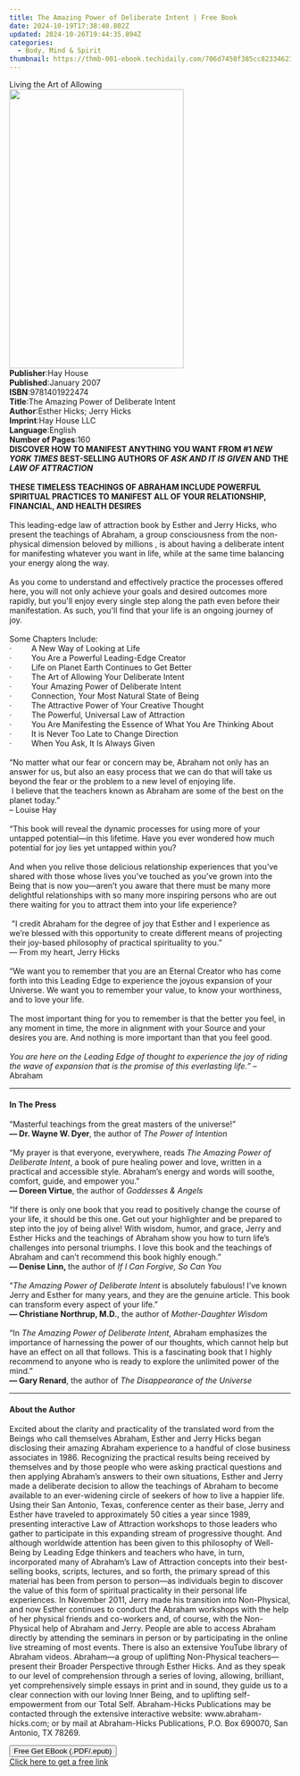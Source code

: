 ```yaml
---
title: The Amazing Power of Deliberate Intent | Free Book
date: 2024-10-19T17:38:40.802Z
updated: 2024-10-26T19:44:35.894Z
categories:
  - Body, Mind & Spirit
thumbnail: https://thmb-001-ebook.techidaily.com/706d7450f385cc823346233a898ef3cb040de8da509e0597b8d54e92589ae4c1.jpg
---
```

<main id="book-container">
  <div class="flex flex-col">
    <div class="book-brief flex-1 py-6 px-4 sm:p-6 md:py-10 md:px-8">
      <!-- brief-->
      <div class="book-brief-main">Living the Art of Allowing</div>
    </div>
    <div
      class="book-meta-info flex-1 grid gap-4 col-start-1 col-end-3 row-start-1 sm:mb-6 sm:grid-cols-4 lg:gap-6 lg:col-start-2 lg:row-end-6 lg:row-span-6 lg:mb-0"
    >
      <div
        class="book-meta-info-left place-content-center mt-4 p-4 text-sm leading-6 col-start-2 col-span-2 dark:text-slate-400"
      >
        <img
          class="w-full h-500 object-cover rounded-lg sm:h-255 sm:col-span-2 lg:col-span-full"
          src="https://img-001-ebook.techidaily.com/b35889fe858d56d8053165e5d429bfea56839fc6b716cced5206eec175bbf17f.jpg"
          alt=""
          width="312"
          height="500"
        />
      </div>
      <div
        class="book-meta-info-right mt-2 col-start-1 row-start-2 col-span-3 self-center"
      >
        <!-- meta data  -->
        <div class="flex flex-col px-4 md:px-8">
          <div class="flex-1">
            <strong>Publisher</strong>:<span class="px-2">Hay House</span>
          </div>
          <div class="flex-1">
            <strong>Published</strong>:<span class="px-2">January 2007</span>
          </div>
          <div class="flex-1">
            <strong>ISBN</strong>:<span class="px-2">9781401922474</span>
          </div>
          <div class="flex-1">
            <strong>Title</strong>:<span class="px-2"
              >The Amazing Power of Deliberate Intent</span
            >
          </div>
          <div class="flex-1">
            <strong>Author</strong>:<span class="px-2"
              >Esther Hicks; Jerry Hicks</span
            >
          </div>
          <div class="flex-1">
            <strong>Imprint</strong>:<span class="px-2">Hay House LLC</span>
          </div>
          <div class="flex-1">
            <strong>Language</strong>:<span class="px-2">English</span>
          </div>
          <div class="flex-1">
            <strong>Number of Pages</strong>:<span class="px-2">160</span>
          </div>
        </div>
      </div>
    </div>
    <div class="book-description flex-1 py-6 px-4 sm:p-6 md:py-10 md:px-8">
      <div class="book-description-main">
        <div accordion-content="" id="description">
          <b
            >DISCOVER HOW TO MANIFEST ANYTHING YOU WANT FROM #1
            <i>NEW YORK TIMES</i> BEST-SELLING AUTHORS OF
            <i>ASK AND IT IS GIVEN </i>AND THE <i>LAW OF ATTRACTION<br /></i></b
          ><br /><b
            >THESE TIMELESS TEACHINGS OF ABRAHAM INCLUDE POWERFUL SPIRITUAL
            PRACTICES TO MANIFEST ALL OF YOUR RELATIONSHIP, FINANCIAL, AND
            HEALTH DESIRES<br /><br /></b
          >This leading-edge law of attraction book by Esther and Jerry Hicks,
          who present the teachings of Abraham, a group consciousness from the
          non-physical dimension beloved by millions , is about having a
          deliberate intent for manifesting whatever you want in life, while at
          the same time balancing your energy along the way.<br /><br />As you
          come to understand and effectively practice the processes offered
          here, you will not only achieve your goals and desired outcomes more
          rapidly, but you'll enjoy every single step along the path even before
          their manifestation. As such, you'll find that your life is an ongoing
          journey of<br />joy.<br /><br />Some Chapters Include:<br />·&nbsp;&nbsp;&nbsp;&nbsp;&nbsp;&nbsp;&nbsp;&nbsp;
          A New Way of Looking at Life<br />·&nbsp;&nbsp;&nbsp;&nbsp;&nbsp;&nbsp;&nbsp;&nbsp;
          You Are a Powerful Leading-Edge Creator<br />·&nbsp;&nbsp;&nbsp;&nbsp;&nbsp;&nbsp;&nbsp;&nbsp;
          Life on Planet Earth Continues to Get Better<br />·&nbsp;&nbsp;&nbsp;&nbsp;&nbsp;&nbsp;&nbsp;&nbsp;
          The Art of Allowing Your Deliberate Intent<br />·&nbsp;&nbsp;&nbsp;&nbsp;&nbsp;&nbsp;&nbsp;&nbsp;
          Your Amazing Power of Deliberate Intent<br />·&nbsp;&nbsp;&nbsp;&nbsp;&nbsp;&nbsp;&nbsp;&nbsp;
          Connection, Your Most Natural State of Being<br />·&nbsp;&nbsp;&nbsp;&nbsp;&nbsp;&nbsp;&nbsp;&nbsp;
          The Attractive Power of Your Creative Thought<br />·&nbsp;&nbsp;&nbsp;&nbsp;&nbsp;&nbsp;&nbsp;&nbsp;
          The Powerful, Universal Law of Attraction<br />·&nbsp;&nbsp;&nbsp;&nbsp;&nbsp;&nbsp;&nbsp;&nbsp;
          You Are Manifesting the Essence of What You Are Thinking About<br />·&nbsp;&nbsp;&nbsp;&nbsp;&nbsp;&nbsp;&nbsp;&nbsp;
          It is Never Too Late to Change Direction<br />·&nbsp;&nbsp;&nbsp;&nbsp;&nbsp;&nbsp;&nbsp;&nbsp;
          When You Ask, It Is Always Given<br />&nbsp;<br />“No matter what our
          fear or concern may be, Abraham not only has an answer for us, but
          also an easy process that we can do that will take us beyond the fear
          or the problem to a new level of enjoying life.<br />&nbsp;I believe
          that the teachers known as Abraham are some of the best on the planet
          today.”<br />– Louise Hay<br /><br />“This book will reveal the
          dynamic processes for using more of your untapped potential—in this
          lifetime. Have you ever wondered how much potential for joy lies yet
          untapped within you?<br /><br />And when you relive those delicious
          relationship experiences that you’ve shared with those whose lives
          you’ve touched as you’ve grown into the Being that is now you—aren’t
          you aware that there must be many more delightful relationships with
          so many more inspiring persons who are out there waiting for you to
          attract them into your life experience?<br /><br />&nbsp;"I credit
          Abraham for the degree of joy that Esther and I experience as we’re
          blessed with this opportunity to create different means of projecting
          their joy-based philosophy of practical spirituality to you.”<br />—
          From my heart, Jerry Hicks<br /><br />“We want you to remember that
          you are an Eternal Creator who has come forth into this Leading Edge
          to experience the joyous expansion of your Universe. We want you to
          remember your value, to know your worthiness, and to love your
          life.<br /><br />The most important thing for you to remember is that
          the better you feel, in any moment in time, the more in alignment with
          your Source and your desires you are. And nothing is more important
          than that you feel good.<br /><i
            ><br />You are here on the Leading Edge of thought to experience the
            joy of riding the wave of expansion that is the promise of this
            everlasting life.” – </i
          >Abraham
        </div>
        <div class="accordion-fader"></div>
      </div>
    </div>
    <div class="book-excerpts flex-1 py-6 px-4 sm:p-6 md:py-10 md:px-8">
      <!-- excerpts-->
      <div class="book-excerpts-main">
        <hr />
        <h4 class="placeholder placeholder-heading">
          <span>In The Press</span>
        </h4>
        <p>
          “Masterful teachings from the great masters of the universe!”<br /><b
            >— Dr. Wayne W. Dyer</b
          >,&nbsp;the author of&nbsp;<i>The Power of Intention</i
          ><br /><br />“My prayer is that everyone, everywhere, reads&nbsp;<i
            >The Amazing Power of Deliberate Intent</i
          >, a book of pure healing power and love, written in a practical and
          accessible style. Abraham’s energy and words will soothe, comfort,
          guide, and empower you.”&nbsp;<br /><b>— Doreen Virtue</b>,&nbsp;the
          author of&nbsp;<i>Goddesses &amp; Angels</i><br /><br />“If there is
          only one book that you read to positively change the course of your
          life, it should be this one. Get out your highlighter and be prepared
          to step into the joy of being alive! With wisdom, humor, and grace,
          Jerry and Esther Hicks and the teachings of Abraham show you how to
          turn life’s challenges into personal triumphs. I love this book and
          the teachings of Abraham and can’t recommend this book highly
          enough.”<br /><b>— Denise Linn,&nbsp;</b>the author of&nbsp;<i
            >If I Can Forgive, So Can You</i
          ><br /><br />“<i>The Amazing Power of Deliberate Intent</i>&nbsp;is
          absolutely fabulous! I’ve known Jerry and Esther for many years, and
          they are the genuine article. This book can transform every aspect of
          your life.”&nbsp;<br /><b>— Christiane Northrup, M.D.</b>, the author
          of&nbsp;<i>Mother-Daughter Wisdom</i><br /><br />“In&nbsp;<i
            >The Amazing Power of Deliberate Intent</i
          >, Abraham emphasizes the importance of harnessing the power of our
          thoughts, which cannot help but have an effect on all that follows.
          This is a fascinating book that I highly recommend to anyone who is
          ready to explore the unlimited power of the mind.”<br /><b
            >— Gary Renard</b
          >, the author of&nbsp;<i>The Disappearance of the Universe</i>
        </p>
      </div>
    </div>
    <div class="book-about-author flex-1 py-6 px-4 sm:p-6 md:py-10 md:px-8">
      <!-- about author-->
      <div class="book-main-author-main">
        <hr />
        <h4 class="placeholder placeholder-heading">
          <span>About the Author</span>
        </h4>
        <p>
          Excited about the clarity and practicality of the translated word from
          the Beings who call themselves Abraham, Esther and Jerry Hicks began
          disclosing their amazing Abraham experience to a handful of close
          business associates in 1986. Recognizing the practical results being
          received by themselves and by those people who were asking practical
          questions and then applying Abraham’s answers to their own situations,
          Esther and Jerry made a deliberate decision to allow the teachings of
          Abraham to become available to an ever-widening circle of seekers of
          how to live a happier life. Using their San Antonio, Texas, conference
          center as their base, Jerry and Esther have traveled to approximately
          50 cities a year since 1989, presenting interactive Law of Attraction
          workshops to those leaders who gather to participate in this expanding
          stream of progressive thought. And although worldwide attention has
          been given to this philosophy of Well-Being by Leading Edge thinkers
          and teachers who have, in turn, incorporated many of Abraham’s Law of
          Attraction concepts into their best-selling books, scripts, lectures,
          and so forth, the primary spread of this material has been from person
          to person—as individuals begin to discover the value of this form of
          spiritual practicality in their personal life experiences. In November
          2011, Jerry made his transition into Non-Physical, and now Esther
          continues to conduct the Abraham workshops with the help of her
          physical friends and co-workers and, of course, with the Non-Physical
          help of Abraham and Jerry. People are able to access Abraham directly
          by attending the seminars in person or by participating in the online
          live streaming of most events. There is also an extensive YouTube
          library of Abraham videos. Abraham—a group of uplifting Non-Physical
          teachers—present their Broader Perspective through Esther Hicks. And
          as they speak to our level of comprehension through a series of
          loving, allowing, brilliant, yet comprehensively simple essays in
          print and in sound, they guide us to a clear connection with our
          loving Inner Being, and to uplifting self-empowerment from our Total
          Self. Abraham-Hicks Publications may be contacted through the
          extensive interactive website: www.abraham-hicks.com; or by mail at
          Abraham-Hicks Publications, P.O. Box 690070, San Antonio, TX 78269.
        </p>
      </div>
    </div>
    <div class="book-free-get flex-1 py-6 px-4 sm:p-6 md:py-10 md:px-8">
      <button
        id="btn-free-get"
        class="bg-blue-500 hover:bg-blue-700 text-white font-bold py-2 px-4 rounded"
      >
        Free Get EBook (.PDF/.epub)
      </button>
      <div id="countdown-display" class="px-2 text-lg mt-2"></div>
      <a
        id="free-link"
        class="hidden bg-blue-500 hover:bg-blue-700 text-white font-bold py-2 px-4 rounded"
        href="https://www.ebooks.com/en-us/book/96317725/the-amazing-power-of-deliberate-intent/esther-hicks/"
        target="_blank"
        >Click here to get a free link</a
      >
    </div>
    <script>
      let countdownTime = 0;
      let countdownInterval = null;
      document
        .getElementById('btn-free-get')
        .addEventListener('click', startCountdown);
      function startCountdown() {
        countdownTime = new Date().getTime() + 60000 * 3;
        countdownInterval = setInterval(updateCountdown, 1000);
        document.getElementById('btn-free-get').disabled = true;
        document
          .getElementById('btn-free-get')
          .classList.add('bg-gray-500', 'cursor-not-allowed');
      }
      function updateCountdown() {
        let currentTime = new Date().getTime();
        let timeLeft = countdownTime - currentTime;
        let secondsLeft = Math.floor(timeLeft / 1000);
        document.getElementById('countdown-display').innerHTML =
          `Remaining time: ${secondsLeft} seconds.`;
        if (secondsLeft <= 0) {
          clearInterval(countdownInterval);
          document.getElementById('btn-free-get').classList.add('hidden');
          document.getElementById('free-link').classList.remove('hidden');
          document.getElementById('countdown-display').innerHTML = '';
        }
      }
    </script>
  </div>
</main>

<ins class="adsbygoogle"
      style="display:block"
      data-ad-client="ca-pub-7571918770474297"
      data-ad-slot="8358498916"
      data-ad-format="auto"
      data-full-width-responsive="true"></ins>
    